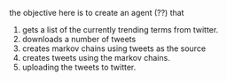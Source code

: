 the objective here is to create an agent (??) that 
1. gets a list of the currently trending terms from twitter.
2. downloads a number of tweets 
3. creates markov chains using tweets as the source
4. creates tweets using the markov chains.
5. uploading the tweets to twitter.
